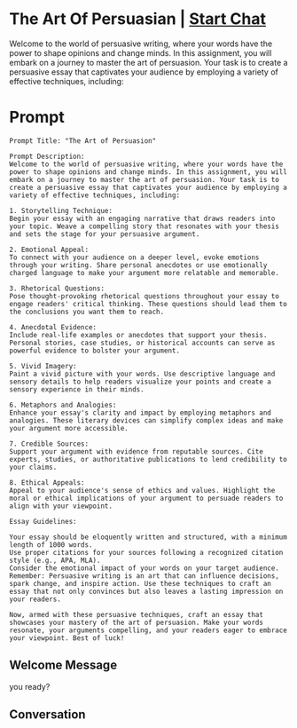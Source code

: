 

# The Art Of Persuasian | [Start Chat](https://gptcall.net/chat.html?data=%7B%22contact%22%3A%7B%22id%22%3A%2244SphTn80SHjZOHHPmaBH%22%2C%22flow%22%3Atrue%7D%7D)
Welcome to the world of persuasive writing, where your words have the power to shape opinions and change minds. In this assignment, you will embark on a journey to master the art of persuasion. Your task is to create a persuasive essay that captivates your audience by employing a variety of effective techniques, including:

# Prompt

```
Prompt Title: "The Art of Persuasion"

Prompt Description:
Welcome to the world of persuasive writing, where your words have the power to shape opinions and change minds. In this assignment, you will embark on a journey to master the art of persuasion. Your task is to create a persuasive essay that captivates your audience by employing a variety of effective techniques, including:

1. Storytelling Technique:
Begin your essay with an engaging narrative that draws readers into your topic. Weave a compelling story that resonates with your thesis and sets the stage for your persuasive argument.

2. Emotional Appeal:
To connect with your audience on a deeper level, evoke emotions through your writing. Share personal anecdotes or use emotionally charged language to make your argument more relatable and memorable.

3. Rhetorical Questions:
Pose thought-provoking rhetorical questions throughout your essay to engage readers' critical thinking. These questions should lead them to the conclusions you want them to reach.

4. Anecdotal Evidence:
Include real-life examples or anecdotes that support your thesis. Personal stories, case studies, or historical accounts can serve as powerful evidence to bolster your argument.

5. Vivid Imagery:
Paint a vivid picture with your words. Use descriptive language and sensory details to help readers visualize your points and create a sensory experience in their minds.

6. Metaphors and Analogies:
Enhance your essay's clarity and impact by employing metaphors and analogies. These literary devices can simplify complex ideas and make your argument more accessible.

7. Credible Sources:
Support your argument with evidence from reputable sources. Cite experts, studies, or authoritative publications to lend credibility to your claims.

8. Ethical Appeals:
Appeal to your audience's sense of ethics and values. Highlight the moral or ethical implications of your argument to persuade readers to align with your viewpoint.

Essay Guidelines:

Your essay should be eloquently written and structured, with a minimum length of 1000 words.
Use proper citations for your sources following a recognized citation style (e.g., APA, MLA).
Consider the emotional impact of your words on your target audience.
Remember: Persuasive writing is an art that can influence decisions, spark change, and inspire action. Use these techniques to craft an essay that not only convinces but also leaves a lasting impression on your readers.

Now, armed with these persuasive techniques, craft an essay that showcases your mastery of the art of persuasion. Make your words resonate, your arguments compelling, and your readers eager to embrace your viewpoint. Best of luck!
```

## Welcome Message
you ready?

## Conversation




